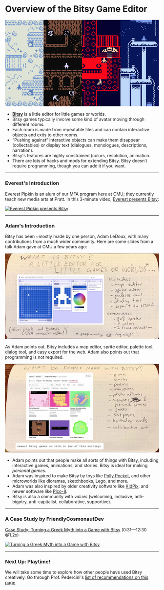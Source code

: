# Overview of the Bitsy Game Editor

![bitsy_mystery_dungeon.png](img/bitsy_mystery_dungeon.png)

* [**Bitsy**](https://ledoux.itch.io/bitsy) is a little editor for little games or worlds. 
* Bitsy games typically involve some kind of avatar moving through different rooms.
* Each room is made from repeatable tiles and can contain interactive objects and exits to other rooms.
* “Pushing against” interactive objects can make them disappear (collectables) or display text (dialogues, monologues, descriptions, narration).
* Bitsy's features are highly constrained (colors, resolution, animation. 
* There are lots of hacks and mods for extending Bitsy. Bitsy doesn’t require programming, though you can add it if you want.

---

### Everest's Introduction

Everest Pipkin is an alum of our MFA program here at CMU; they currently teach new media arts at Pratt. In this 3-minute video, [Everest presents Bitsy](https://www.youtube.com/watch?v=OTrarCW8fD8&t=16s):

[![Everest Pipkin presents Bitsy](https://img.youtube.com/vi/OTrarCW8fD8/hqdefault.jpg)](https://www.youtube.com/watch?v=OTrarCW8fD8&t=16s)


--- 

### Adam's Introduction

Bitsy has been ~mostly made by one person, Adam LeDoux, with many contributions from a much wider community. Here are some slides from a talk Adam gave at CMU a few years ago:

![adam-ledoux-bitsy-slide-1.jpg](img/adam-ledoux-bitsy-slide-1.jpg)

As Adam points out, Bitsy includes a map editor, sprite editor, palette tool, dialog tool, and easy export for the web. Adam also points out that programming is not required.

![adam-ledoux-bitsy-slide-6.jpg](img/adam-ledoux-bitsy-slide-6.jpg)

* Adam points out that people make all sorts of things with Bitsy, including interactive games, animations, and stories. Bitsy is ideal for making *personal games*. 
* Adam was inspired to make Bitsy by toys like [Polly Pocket](img/polly-pocket.jpg), and other microworlds like dioramas, sketchbooks, Lego, and more. 
* Adam was also inspired by older creativity software like [KidPix](https://kidpix.app/), and newer software like [Pico-8](https://www.lexaloffle.com/pico-8.php). 
* Bitsy is also a community with *values* (welcoming, inclusive, anti-bigotry, anti-capitalist, collaborative, supportive).

---

### A Case Study by FriendlyCosmonautDev

[Case Study: Turning a Greek Myth into a Game with Bitsy](https://www.youtube.com/watch?v=UL68vKUZzJc&t=31s) (0:31—12:30 @1.2x)

[![Turning a Greek Myth into a Game with Bitsy](https://img.youtube.com/vi/UL68vKUZzJc/hqdefault.jpg)](https://www.youtube.com/watch?v=UL68vKUZzJc&t=31s)

---

### Next Up: Playtime!

We will take some time to explore how other people have used Bitsy creatively. Go through Prof. Pedercini's [list of recommendations on this page](some_bitsy_games.md).



